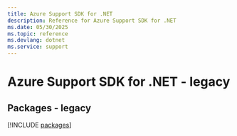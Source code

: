 ```yaml
---
title: Azure Support SDK for .NET
description: Reference for Azure Support SDK for .NET
ms.date: 05/30/2025
ms.topic: reference
ms.devlang: dotnet
ms.service: support
---
```

# Azure Support SDK for .NET - legacy
## Packages - legacy
[!INCLUDE [packages](support-index.md)]